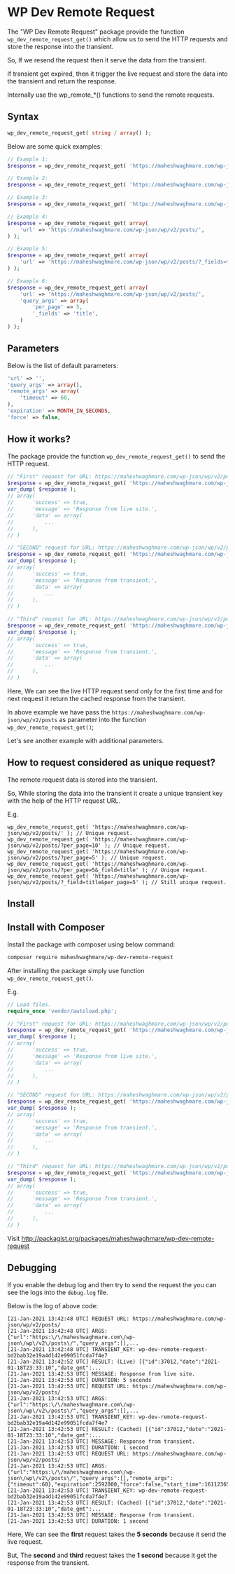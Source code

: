 # WP Dev Remote Request

The "WP Dev Remote Request" package provide the function `wp_dev_remote_request_get()` which allow us to send the HTTP requests and store the response into the transient.

So, If we resend the request then it serve the data from the transient.

If transient get expired, then it trigger the live request and store the data into the transient and return the response.

Internally use the wp_remote_*() functions to send the remote requests.

## Syntax

```php
wp_dev_remote_request_get( string / array() );
```

Below are some quick examples:

```php
// Example 1:
$response = wp_dev_remote_request_get( 'https://maheshwaghmare.com/wp-json/wp/v2/posts/' );

// Example 2:
$response = wp_dev_remote_request_get( 'https://maheshwaghmare.com/wp-json/wp/v2/posts/?_fields=title' );

// Example 3:
$response = wp_dev_remote_request_get( 'https://maheshwaghmare.com/wp-json/wp/v2/posts/?per_page=5&_fields=title' );

// Example 4:
$response = wp_dev_remote_request_get( array(
    'url' => 'https://maheshwaghmare.com/wp-json/wp/v2/posts/',
) );

// Example 5:
$response = wp_dev_remote_request_get( array(
    'url' => 'https://maheshwaghmare.com/wp-json/wp/v2/posts/?_fields=title',
) );

// Example 6:
$response = wp_dev_remote_request_get( array(
    'url' => 'https://maheshwaghmare.com/wp-json/wp/v2/posts/',
    'query_args' => array(
        'per_page' => 5,
        '_fields' => 'title',
    )
) );
```

## Parameters

Below is the list of default parameters:

```php
'url' => '',
'query_args' => array(),
'remote_args' => array(
    'timeout' => 60,
),
'expiration' => MONTH_IN_SECONDS,
'force' => false,
```

## How it works?

The package provide the function `wp_dev_remote_request_get()` to send the HTTP request.

```php
// "First" request for URL: https://maheshwaghmare.com/wp-json/wp/v2/posts/
$response = wp_dev_remote_request_get( 'https://maheshwaghmare.com/wp-json/wp/v2/posts/' );
var_dump( $response );
// array(
// 		'success' => true,
// 		'message' => 'Response from live site.',
// 		'data' => array(
//			...
// 		),
// )

// "SECOND" request for URL: https://maheshwaghmare.com/wp-json/wp/v2/posts/
$response = wp_dev_remote_request_get( 'https://maheshwaghmare.com/wp-json/wp/v2/posts/' );
var_dump( $response );
// array(
// 		'success' => true,
// 		'message' => 'Response from transient.',
// 		'data' => array(
//			...
// 		),
// )

// "Third" request for URL: https://maheshwaghmare.com/wp-json/wp/v2/posts/
$response = wp_dev_remote_request_get( 'https://maheshwaghmare.com/wp-json/wp/v2/posts/' );
var_dump( $response );
// array(
// 		'success' => true,
// 		'message' => 'Response from transient.',
// 		'data' => array(
//			...
// 		),
// )
```

Here, We can see the live HTTP request send only for the first time and for next request it return the cached response from the transient.

In above example we have pass the `https://maheshwaghmare.com/wp-json/wp/v2/posts` as parameter into the function `wp_dev_remote_request_get()`;

Let's see another example with additional parameters.

## How to request considered as unique request?

The remote request data is stored into the transient.

So, While storing the data into the transient it create a unique transient key with the help of the HTTP request URL.

E.g.

```
wp_dev_remote_request_get( 'https://maheshwaghmare.com/wp-json/wp/v2/posts/' ); // Unique request.
wp_dev_remote_request_get( 'https://maheshwaghmare.com/wp-json/wp/v2/posts/?per_page=10' ); // Unique request.
wp_dev_remote_request_get( 'https://maheshwaghmare.com/wp-json/wp/v2/posts/?per_page=5' ); // Unique request.
wp_dev_remote_request_get( 'https://maheshwaghmare.com/wp-json/wp/v2/posts/?per_page=5&_field=title' ); // Unique request.
wp_dev_remote_request_get( 'https://maheshwaghmare.com/wp-json/wp/v2/posts/?_field=title&per_page=5' ); // Still unique request.
```

## Install

## Install with Composer

Install the package with composer using below command:

```sh
composer require maheshwaghmare/wp-dev-remote-request
```

After installing the package simply use function `wp_dev_remote_request_get()`.

E.g.

```php
// Load files.
require_once 'vendor/autoload.php';

// "First" request for URL: https://maheshwaghmare.com/wp-json/wp/v2/posts/
$response = wp_dev_remote_request_get( 'https://maheshwaghmare.com/wp-json/wp/v2/posts/' );
var_dump( $response );
// array(
// 		'success' => true,
// 		'message' => 'Response from live site.',
// 		'data' => array(
//			...
// 		),
// )

// "SECOND" request for URL: https://maheshwaghmare.com/wp-json/wp/v2/posts/
$response = wp_dev_remote_request_get( 'https://maheshwaghmare.com/wp-json/wp/v2/posts/' );
var_dump( $response );
// array(
// 		'success' => true,
// 		'message' => 'Response from transient.',
// 		'data' => array(
//			...
// 		),
// )

// "Third" request for URL: https://maheshwaghmare.com/wp-json/wp/v2/posts/
$response = wp_dev_remote_request_get( 'https://maheshwaghmare.com/wp-json/wp/v2/posts/' );
var_dump( $response );
// array(
// 		'success' => true,
// 		'message' => 'Response from transient.',
// 		'data' => array(
//			...
// 		),
// )
```

Visit http://packagist.org/packages/maheshwaghmare/wp-dev-remote-request

## Debugging

If you enable the debug log and then try to send the request the you can see the logs into the `debug.log` file.

Below is the log of above code:

```log
[21-Jan-2021 13:42:48 UTC] REQUEST URL: https://maheshwaghmare.com/wp-json/wp/v2/posts/
[21-Jan-2021 13:42:48 UTC] ARGS: {"url":"https:\/\/maheshwaghmare.com\/wp-json\/wp\/v2\/posts\/","query_args":[],...
[21-Jan-2021 13:42:48 UTC] TRANSIENT_KEY: wp-dev-remote-request-bd2bab32e19a4d142e99051fcda7f4e7
[21-Jan-2021 13:42:52 UTC] RESULT: (Live) [{"id":37012,"date":"2021-01-18T23:33:10","date_gmt":...
[21-Jan-2021 13:42:53 UTC] MESSAGE: Response from live site.
[21-Jan-2021 13:42:53 UTC] DURATION: 5 seconds
[21-Jan-2021 13:42:53 UTC] REQUEST URL: https://maheshwaghmare.com/wp-json/wp/v2/posts/
[21-Jan-2021 13:42:53 UTC] ARGS: {"url":"https:\/\/maheshwaghmare.com\/wp-json\/wp\/v2\/posts\/","query_args":[],...
[21-Jan-2021 13:42:53 UTC] TRANSIENT_KEY: wp-dev-remote-request-bd2bab32e19a4d142e99051fcda7f4e7
[21-Jan-2021 13:42:53 UTC] RESULT: (Cached) [{"id":37012,"date":"2021-01-18T23:33:10","date_gmt":...
[21-Jan-2021 13:42:53 UTC] MESSAGE: Response from transient.
[21-Jan-2021 13:42:53 UTC] DURATION: 1 second
[21-Jan-2021 13:42:53 UTC] REQUEST URL: https://maheshwaghmare.com/wp-json/wp/v2/posts/
[21-Jan-2021 13:42:53 UTC] ARGS: {"url":"https:\/\/maheshwaghmare.com\/wp-json\/wp\/v2\/posts\/","query_args":[],"remote_args":{"timeout":60},"expiration":2592000,"force":false,"start_time":1611236573,"end_time":1611236573,"duration":0}
[21-Jan-2021 13:42:53 UTC] TRANSIENT_KEY: wp-dev-remote-request-bd2bab32e19a4d142e99051fcda7f4e7
[21-Jan-2021 13:42:53 UTC] RESULT: (Cached) [{"id":37012,"date":"2021-01-18T23:33:10","date_gmt":...
[21-Jan-2021 13:42:53 UTC] MESSAGE: Response from transient.
[21-Jan-2021 13:42:53 UTC] DURATION: 1 second
```

Here, We can see the **first** request takes the **5 seconds** because it send the live request.

But, The **second** and **third** request takes the **1 second** because it get the response from the transient.
